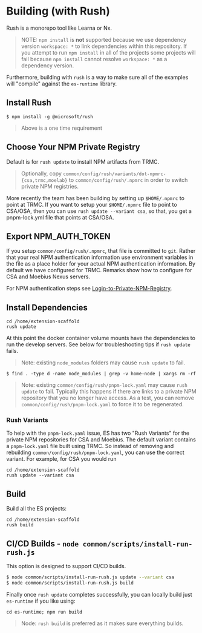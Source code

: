 # Building (with Rush)

Rush is a monorepo tool like Learna or Nx.

> NOTE: `npm install` is **not** supported because we use
> dependency version  `workspace: *` to link dependencies within this repository.
> If you attempt to run `npm install` in all of the projects
> some projects will fail because `npm install` cannot resolve `workspace: *`
> as a dependency version.

Furthermore, building with `rush` is a way to make sure all of the examples
will "compile" against the `es-runtime` library.

## Install Rush

```
$ npm install -g @microsoft/rush
```

> Above is a one time requirement

## Choose Your NPM Private Registry

Default is for `rush update` to install NPM artifacts from TRMC.

> Optionally, copy `common/config/rush/variants/dot-npmrc-{csa,trmc,moelab}`
> to `common/config/rush/.npmrc` in order to switch private NPM registries.

More recently the team has been building by setting up `$HOME/.npmrc`
to point at TRMC. If you want to setup your `$HOME/.npmrc` file to
point to CSA/OSA, then you can use `rush update --variant csa`, so that,
you get a pnpm-lock.yml file that points at CSA/OSA.

## Export NPM_AUTH_TOKEN

If you setup `common/config/rush/.npmrc`, that file is committed to `git`.
Rather that your real NPM authentication information use environment variables in the file
as a place holder for your actual NPM authentication information.
By default we have configured for TRMC.
Remarks show how to configure for CSA and Moebius Nexus servers.

For NPM authentication steps see 
[Login-to-Private-NPM-Registry](./Login-to-Private-NPM-Registry.md).

## Install Dependencies

```
cd /home/extension-scaffold
rush update
```

At this point the docker container volume mounts 
have the dependencies to run the develop servers.
See below for troubleshooting tips if `rush update` fails.

> Note: existing `node_modules` folders may cause `rush update` to fail.

```
$ find . -type d -name node_modules | grep -v home-node | xargs rm -rf
```

> Note: existing `common/config/rush/pnpm-lock.yaml` may cause `rush update` to fail.
> Typically this happens if there are links to a private NPM repository 
> that you no longer have access.
> As a test, you can remove `common/config/rush/pnpm-lock.yaml` 
> to force it to be regenerated.

### Rush Variants

To help with the `pnpm-lock.yaml` issue, 
ES has two "Rush Variants" for the private NPM repositories for CSA and Moebius.
The default variant contains a `pnpm-lock.yaml` file built using TRMC.
So instead of removing and rebuilding `common/config/rush/pnpm-lock.yaml`,
you can use the correct variant. For example, for CSA you would run

```
cd /home/extension-scaffold
rush update --variant csa
```

## Build

Build all the ES projects:

```
cd /home/extension-scaffold
rush build
```

## CI/CD Builds - `node common/scripts/install-run-rush.js`

This option is designed to support CI/CD builds.

```bash
$ node common/scripts/install-run-rush.js update --variant csa
$ node common/scripts/install-run-rush.js build
```

Finally once `rush update` completes successfully,
you can locally build just `es-runtime` if you like using:

`cd es-runtime; npm run build`

> Node: `rush build` is preferred as it makes sure everything builds.
